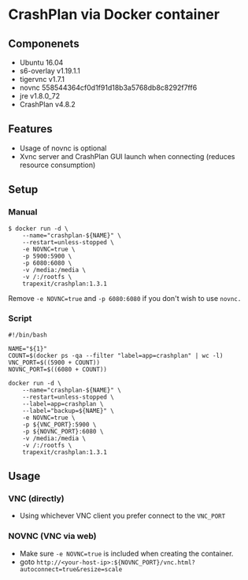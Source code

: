 # CrashPlan via Docker container

## Componenets
* Ubuntu 16.04
* s6-overlay v1.19.1.1
* tigervnc v1.7.1
* novnc 558544364cf0d1f91d18b3a5768db8c8292f7ff6
* jre v1.8.0_72
* CrashPlan v4.8.2

## Features
* Usage of novnc is optional
* Xvnc server and CrashPlan GUI launch when connecting (reduces resource consumption)

## Setup

### Manual

```
$ docker run -d \
    --name="crashplan-${NAME}" \
    --restart=unless-stopped \
    -e NOVNC=true \
    -p 5900:5900 \
    -p 6080:6080 \
    -v /media:/media \
    -v /:/rootfs \
    trapexit/crashplan:1.3.1
```

Remove `-e NOVNC=true` and `-p 6080:6080` if you don't wish to use `novnc.`

### Script

```
#!/bin/bash

NAME="${1}"
COUNT=$(docker ps -qa --filter "label=app=crashplan" | wc -l)
VNC_PORT=$((5900 + COUNT))
NOVNC_PORT=$((6080 + COUNT))

docker run -d \
    --name="crashplan-${NAME}" \
    --restart=unless-stopped \
    --label=app=crashplan \
    --label="backup=${NAME}" \
    -e NOVNC=true \
    -p ${VNC_PORT}:5900 \
    -p ${NOVNC_PORT}:6080 \
    -v /media:/media \
    -v /:/rootfs \
    trapexit/crashplan:1.3.1
```

## Usage

### VNC (directly)

* Using whichever VNC client you prefer connect to the `VNC_PORT`

### NOVNC (VNC via web)

* Make sure `-e NOVNC=true` is included when creating the container.
* goto `http://<your-host-ip>:${NOVNC_PORT}/vnc.html?autoconnect=true&resize=scale`
